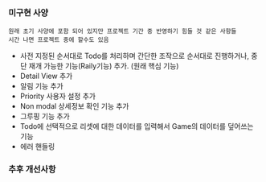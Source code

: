 ### 미구현 사양
    원래 초기 사양에 포함 되어 있지만 프로젝트 기간 중 반영하기 힘들 것 같은 사항들
    시간 나면 프로젝트 중에 할수도 있음
- 사전 지정된 순서대로 Todo를 처리하며 간단한 조작으로 순서대로 진행하거나, 중단 재개 가능한 기능(Raily기능) 추가. (원래 핵심 기능)
- Detail View 추가
- 알림 기능 추가
- Priority 사용자 설정 추가
- Non modal 상세정보 확인 기능 추가
- 그루핑 기능 추가
- Todo에 선택적으로 리셋에 대한 데이터를 입력해서 Game의 데이터를 덮어쓰는 기능
- 에러 핸들링


### 추후 개선사항